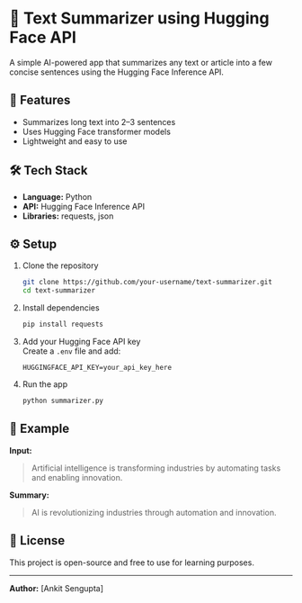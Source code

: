 # 🧠 Text Summarizer using Hugging Face API

A simple AI-powered app that summarizes any text or article into a few concise sentences using the Hugging Face Inference API.

## 🚀 Features
- Summarizes long text into 2–3 sentences  
- Uses Hugging Face transformer models  
- Lightweight and easy to use  

## 🛠️ Tech Stack
- **Language:** Python  
- **API:** Hugging Face Inference API  
- **Libraries:** requests, json  

## ⚙️ Setup
1. Clone the repository  
   ```bash
   git clone https://github.com/your-username/text-summarizer.git
   cd text-summarizer
   ```

2. Install dependencies  
   ```bash
   pip install requests
   ```

3. Add your Hugging Face API key  
   Create a `.env` file and add:
   ```
   HUGGINGFACE_API_KEY=your_api_key_here
   ```

4. Run the app  
   ```bash
   python summarizer.py
   ```

## 🧠 Example
**Input:**  
> Artificial intelligence is transforming industries by automating tasks and enabling innovation.

**Summary:**  
> AI is revolutionizing industries through automation and innovation.

## 📄 License
This project is open-source and free to use for learning purposes.

---

**Author:** [Ankit Sengupta]  

